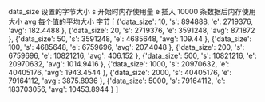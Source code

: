 data_size 设置的字节大小 s 开始时内存使用量 e 插入 10000 条数据后内存使用大小 avg 每个值的平均大小 字节
[
    {'data_size': 10, 's': 894888, 'e': 2719376, 'avg': 182.4488
    },
    {'data_size': 20, 's': 2719376, 'e': 3591248, 'avg': 87.1872
    },
    {'data_size': 50, 's': 3591248, 'e': 4685648, 'avg': 109.44
    },
    {'data_size': 100, 's': 4685648, 'e': 6759696, 'avg': 207.4048
    },
    {'data_size': 200, 's': 6759696, 'e': 10821216, 'avg': 406.152
    },
    {'data_size': 500, 's': 10821216, 'e': 20970632, 'avg': 1014.9416
    },
    {'data_size': 1000, 's': 20970632, 'e': 40405176, 'avg': 1943.4544
    },
    {'data_size': 2000, 's': 40405176, 'e': 79164112, 'avg': 3875.8936
    },
    {'data_size': 5000, 's': 79164112, 'e': 183703056, 'avg': 10453.8944
    }
]
